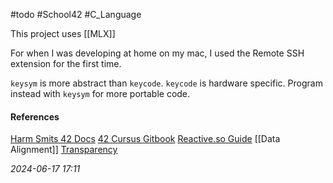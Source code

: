 #todo #School42 #C_Language 

This project uses [[MLX]]

For when I was developing at home on my mac, I used the Remote SSH extension for the first time.

`keysym` is more abstract than `keycode`.
`keycode` is hardware specific. Program instead with `keysym` for more portable code.


#### References
[Harm Smits 42 Docs](https://harm-smits.github.io/42docs/libs/minilibx/introduction.html)
[42 Cursus Gitbook](https://42-cursus.gitbook.io/guide/rank-02/so_long/understand-so_long)
[Reactive.so Guide](https://reactive.so/post/42-a-comprehensive-guide-to-so_long)
[[Data Alignment]]
[Transparency](https://pulgamecanica.herokuapp.com/posts/mlx-transparency)

_2024-06-17 17:11_